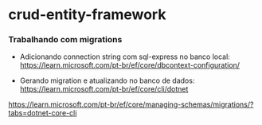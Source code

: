 # crud-entity-framework

### Trabalhando com migrations
- Adicionando connection string com sql-express no banco local:
https://learn.microsoft.com/pt-br/ef/core/dbcontext-configuration/

- Gerando migration e atualizando no banco de dados:
https://learn.microsoft.com/pt-br/ef/core/cli/dotnet

https://learn.microsoft.com/pt-br/ef/core/managing-schemas/migrations/?tabs=dotnet-core-cli